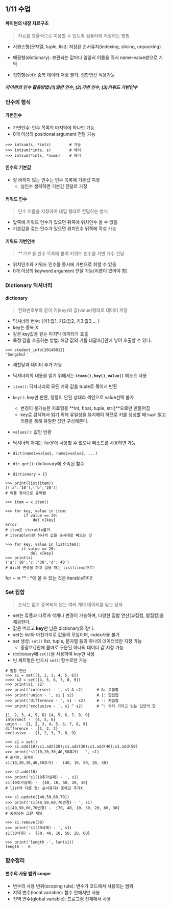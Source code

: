 ## 1/11 수업

#### 파이썬의 내장 자료구조

> 자료를 효율적으로 이용할 수 있도록 컴퓨터에 저장하는 방법

* 시퀀스형(문자열, tuple, list): 저장된 순서유지(indexing, slicing, unpacking)

* 매핑형(dictionary): 보관되는 값마다 일일히 이름을 줘서 name-value쌍으로 기억

* 집합형(set): 중복 데이터 저장 불가, 집합연산 적용가능



##### 파이썬의 인수 활용방법:(1)일반 인수, (2)가변 인수, (3)키워드 가변인수



### 인수의 형식

#### 가변인수

* 가변인수: 인수 목록의 마지막에 하나만 가능
* 0개 이상의 positional argument 전달 가능

```
>>> intsum(s, *ints)		# 가능
>>> intsum(*ints, s)		# 에러
>>> intsum(*ints, *nums)	# 에러
```



#### 인수의 기본값

* 잘 바뀌지 않는 인수는 인수 목록에 기본값 지정
  * 실인수 생략하면 기본값 전달로 가정



#### 키워드 인수

> 인수 이름을 지정하여 대입 형태로 전달하는 방식

* 앞쪽에 키워드 인수가 있으면 뒤쪽에 위치인수 올 수 없음
* 기본값을 갖는 인수가 있으면 위치인수 뒤쪽에 작성 가능



#### 키워드 가변인수

> ***기호* 를 인수 목록에 붙여 키워드 인수를 가변 개수 전달

* 위치인수와 키워드 인수를 동시에 가변으로 취할 수  있음
* 0개 이상의 keyword argument 전달 가능(이름이 있어야 함)





### Dictionary 딕셔너리

#### dictionary

> 전화번호부와 같이 키(key)와 값(value)형태로 데이터 저장

* 딕셔너리 변수: {키1:값1, 키2:값2, 키3:값3,... }
* key는 중복 X
* 같은 key값을 같는 마지막 데이터가 호출
* 특정 값을 호출하는 방법: 해당 값의 키를 대괄호[]안에 넣어 호출할 수 있다.

```
>>> student_info[20140012]
'Sungchul'
```

* 재할당과 데이터 추가 가능
* 딕셔너리의 내용을 얻기 위해서는 **`items()`, `key()`, `value()`** 메소드 사용
* `item()`: 딕셔너리의 모든 키와 값을 tuple로 묶어서 반환
* `key()`: key만 반환, 정렬이 안된 상태라 색인으로 value선택 불가
  * 변경이 불가능한 자료형들 **int, float, tuple, str()**으로만 만들어짐
  * key로 검색해서 읽기 위해 유일성을 유지해야 하므로 키를 생성할 때 `hash` 알고리즘을 통해 유일한 값만 구성해준다.
* `values()`: 값만 반환
* 딕셔너리 자체는 for문에 사용할 수 없으나 메소드를 사용하면 가능
* `dict(name1=value1, name2=value2, ...)`

* `dic.get()`: dictionary에 소속된 함수
* `dictionary = {}`

```
>>> print(list(item))
[('a':'10'),('b','20')]
# 튜플 형식으로 출력됌
```

```
>>> item = x.item()

>>> for key, value in item:
        if value == 20:
            del x[key]
error
# item은 iterable불가
# iterable이란 하나씩 값을 순서대로 빼오는 것

>>> for key, value in list(item):
       if value == 20:
           del x[key]
>>> print(x)
('a':'10','c':'30','d':'40')
# dic에 변경을 하고 싶을 때는 list(item)으로!
```



for ~ in ** : *에 쓸 수 있는 것은 iterable하다!



### Set 집합

> 순서는 없고 중복되지 않는 여러 개의 데이터를 담는 상자

* set는 튜플과 다르게 삭제나 변경이 가능하며, 다양한 집합 연산(교집합, 합집합)을 제공한다.
* 값은 버리고 **key**만 남은 dictionary와 같다.
* set는 list와 마찬가지로 값들의 모임이며, index사용 불가
* set 생성: `set()` list, tuple, 문자열 등의 하나의 데이터셋만 지정 가능
  * 중괄호{}안에 콤마로 구분된 하나의 데이터 값 지정 가능
* dictionary에 `set()`을 사용하여 key만 사용
* 빈 세트형은 반드시 `set()`함수로만 가능

```
# 집합 연산
>>> s1 = set([1, 2, 3, 4, 5, 6])
>>>> s2 = set([4, 5, 6, 7, 8, 9])
>>> print(s1, s2)
>>> print('intersect - ', s1 & s2) 		# &: 교집합 
>>> print('union - ', s1 | s2)			# |: 합집합
>>> print('difference - ', s1 - s2)		# -: 차집합
>>> print('exclusive - ', s1 ^ s2)		# ^: 각자 가지고 있는 값만의 합 

{1, 2, 3, 4, 5, 6} {4, 5, 6, 7, 8, 9}
intersect -  {4, 5, 6}
union -  {1, 2, 3, 4, 5, 6, 7, 8, 9}
difference -  {1, 2, 3}
exclusive -  {1, 2, 3, 7, 8, 9}
```

```
>>> s1 = set()
>>> s1.add(10);s1.add(20);s1.add(30);s1.add(40);s1.add(50)
>>> print('s1(10,20,30,40,50추가) - ', s1)
# 순서X, 중복X
s1(10,20,30,40,50추가) -  {40, 10, 50, 20, 30}

>>> s1.add(10)
>>> print('s1(10추가실패) - ', s1)
s1(10추가실패) -  {40, 10, 50, 20, 30}
# list와 다른 점: 순서유지X 중복값 추가X

>>> s1.update([40,50,60,70])
>>> print('s1(40,50,60,70변경) - ', s1)
s1(40,50,60,70변경) -  {70, 40, 10, 50, 20, 60, 30}
# 중복되는 값은 제외

>>> s1.remove(30)
>>> print('s1(30삭제) - ', s1)
s1(30삭제) -  {70, 40, 10, 50, 20, 60}

>>> print('length -', len(s1))
length -  6
```





### 함수정리

#### 변수의 사용 범위 scope

* 변수의 사용 변위(scoping rule): 변수가 코드에서 사용되는 범위
* 지역 변수(local variable): 함수 안에서만 사용
* 전역 변수(global variable): 프로그램 전체에서 사용

